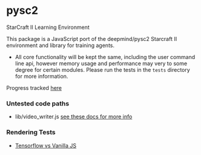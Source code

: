 # pysc2
StarCraft II Learning Environment

This package is a JavaScript port of the deepmind/pysc2 Starcraft II environment and library for training agents. 

- All core functionality will be kept the same, including the user command line api, however memory usage and performance may very to some degree for certain modules. Please run the tests in the `tests` directory for more information.

Progress tracked [here](https://docs.google.com/spreadsheets/d/1V8KMPZJJE0mjzI4Z8px06jS8sZL3zfR5a_fcmFsiUpU/edit?ts=5e8904ba#gid=0)

### Untested code paths
- lib/video_writer.js [see these docs for more info](https://www.npmjs.com/package/fluent-ffmpeg)

### Rendering Tests
- [Tensorflow vs Vanilla JS](https://docs.google.com/spreadsheets/d/1yGwn0pfzlgjQ76WZ7ItQjCOhIF7B2BMgumE0DzyM9-Q/edit?usp=sharing)

